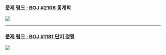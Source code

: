 ### [문제 링크 : BOJ #2108 통계학](https://www.acmicpc.net/problem/2108)
![](https://images.velog.io/images/yujo/post/430ddd91-4012-4207-995d-b9f75c4fc8bd/image.png)
___
### [문제 링크 : BOJ #1181 단어 정렬](https://www.acmicpc.net/problem/2108)
![](https://images.velog.io/images/yujo/post/d4f0b733-1be9-4454-b139-29c452954e13/image.png)
